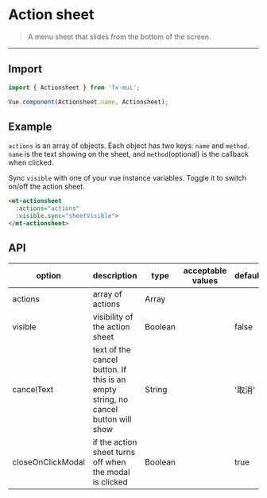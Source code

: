 # Action sheet

> A menu sheet that slides from the bottom of the screen.

-------------

## Import

```javascript
import { Actionsheet } from 'fx-mui';

Vue.component(Actionsheet.name, Actionsheet);
```

## Example

`actions` is an array of objects. Each object has two keys: `name` and `method`. `name` is the text showing on the sheet, and `method`(optional) is the callback when clicked.

Sync `visible` with one of your vue instance variables. Toggle it to switch on/off the action sheet.

```html
<mt-actionsheet
  :actions="actions"
  :visible.sync="sheetVisible">
</mt-actionsheet>
```

## API
| option | description | type | acceptable values | default |
|------|-------|---------|-------|--------|
| actions | array of actions | Array | | |
| visible | visibility of the action sheet | Boolean | | false |
| cancelText | text of the cancel button. If this is an empty string, no cancel button will show  | String | | '取消' |
| closeOnClickModal | if the action sheet turns off when the modal is clicked | Boolean | | true |

